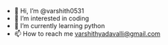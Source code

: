 - 👋 Hi, I’m @varshith0531
- 👀 I’m interested in coding
- 🌱 I’m currently learning python
- 📫 How to reach me varshithyadavalli@gmail.com

<!---
varshith0531/varshith0531 is a ✨ special ✨ repository because its `README.md` (this file) appears on your GitHub profile.
You can click the Preview link to take a look at your changes.
--->
